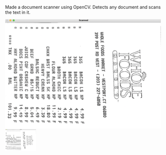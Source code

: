 Made a document scanner using OpenCV. Detects any document and scans the text in it.

![Alt text](scanned.jpg )
<img src="scanned.jpg" alt="drawing" width="100"/>
